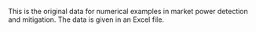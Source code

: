 This is the original data for numerical examples in market power detection and mitigation.
The data is given in an Excel file.
